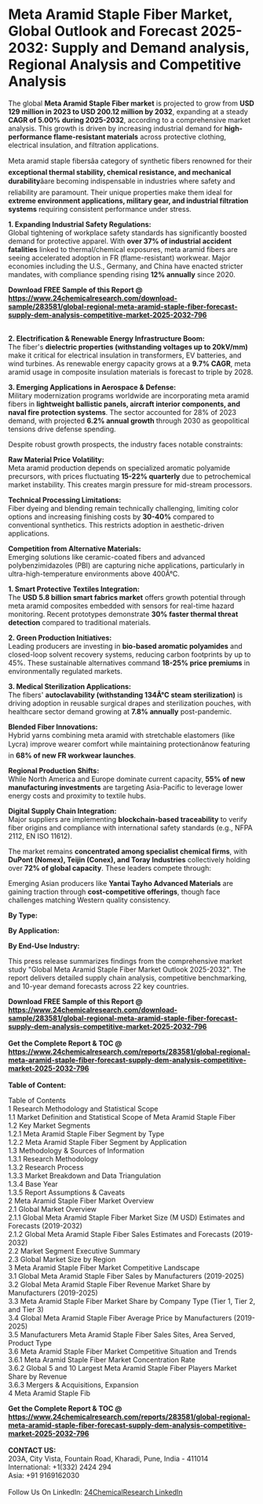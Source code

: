 <h1>Meta Aramid Staple Fiber Market, Global Outlook and Forecast 2025-2032: Supply and Demand analysis, Regional Analysis and Competitive Analysis</h1><p>The global <strong>Meta Aramid Staple Fiber market</strong> is projected to grow from <strong>USD 129 million in 2023 to USD 200.12 million by 2032</strong>, expanding at a steady <strong>CAGR of 5.00% during 2025-2032</strong>, according to a comprehensive market analysis. This growth is driven by increasing industrial demand for <strong>high-performance flame-resistant materials</strong> across protective clothing, electrical insulation, and filtration applications.</p><p>Meta aramid staple fibersâa category of synthetic fibers renowned for their <strong>exceptional thermal stability, chemical resistance, and mechanical durability</strong>âare becoming indispensable in industries where safety and reliability are paramount. Their unique properties make them ideal for <strong>extreme environment applications, military gear, and industrial filtration systems</strong> requiring consistent performance under stress.</p><p><strong>1. Expanding Industrial Safety Regulations:</strong><br>
Global tightening of workplace safety standards has significantly boosted demand for protective apparel. With <strong>over 37% of industrial accident fatalities</strong> linked to thermal/chemical exposures, meta aramid fibers are seeing accelerated adoption in FR (flame-resistant) workwear. Major economies including the U.S., Germany, and China have enacted stricter mandates, with compliance spending rising <strong>12% annually</strong> since 2020.</p><div><b>Download FREE Sample of this Report @ 
            <a href="https://www.24chemicalresearch.com/download-sample/283581/global-regional-meta-aramid-staple-fiber-forecast-supply-dem-analysis-competitive-market-2025-2032-796">
            https://www.24chemicalresearch.com/download-sample/283581/global-regional-meta-aramid-staple-fiber-forecast-supply-dem-analysis-competitive-market-2025-2032-796</a></b></div><br><p><strong>2. Electrification &amp; Renewable Energy Infrastructure Boom:</strong><br>
The fiber's <strong>dielectric properties (withstanding voltages up to 20kV/mm)</strong> make it critical for electrical insulation in transformers, EV batteries, and wind turbines. As renewable energy capacity grows at a <strong>9.7% CAGR</strong>, meta aramid usage in composite insulation materials is forecast to triple by 2028.</p><p><strong>3. Emerging Applications in Aerospace &amp; Defense:</strong><br>
Military modernization programs worldwide are incorporating meta aramid fibers in <strong>lightweight ballistic panels, aircraft interior components, and naval fire protection systems</strong>. The sector accounted for 28% of 2023 demand, with projected <strong>6.2% annual growth</strong> through 2030 as geopolitical tensions drive defense spending.</p><p>Despite robust growth prospects, the industry faces notable constraints:</p><p><strong>Raw Material Price Volatility:</strong><br>
    Meta aramid production depends on specialized aromatic polyamide precursors, with prices fluctuating <strong>15-22% quarterly</strong> due to petrochemical market instability. This creates margin pressure for mid-stream processors.</p><p><strong>Technical Processing Limitations:</strong><br>
    Fiber dyeing and blending remain technically challenging, limiting color options and increasing finishing costs by <strong>30-40%</strong> compared to conventional synthetics. This restricts adoption in aesthetic-driven applications.</p><p><strong>Competition from Alternative Materials:</strong><br>
    Emerging solutions like ceramic-coated fibers and advanced polybenzimidazoles (PBI) are capturing niche applications, particularly in ultra-high-temperature environments above 400Â°C.</p><p><strong>1. Smart Protective Textiles Integration:</strong><br>
The <strong>USD 5.8 billion smart fabrics market</strong> offers growth potential through meta aramid composites embedded with sensors for real-time hazard monitoring. Recent prototypes demonstrate <strong>30% faster thermal threat detection</strong> compared to traditional materials.</p><p><strong>2. Green Production Initiatives:</strong><br>
Leading producers are investing in <strong>bio-based aromatic polyamides</strong> and closed-loop solvent recovery systems, reducing carbon footprints by up to 45%. These sustainable alternatives command <strong>18-25% price premiums</strong> in environmentally regulated markets.</p><p><strong>3. Medical Sterilization Applications:</strong><br>
The fibers' <strong>autoclavability (withstanding 134Â°C steam sterilization)</strong> is driving adoption in reusable surgical drapes and sterilization pouches, with healthcare sector demand growing at <strong>7.8% annually</strong> post-pandemic.</p><p><strong>Blended Fiber Innovations:</strong><br>
    Hybrid yarns combining meta aramid with stretchable elastomers (like Lycra) improve wearer comfort while maintaining protectionânow featuring in <strong>68% of new FR workwear launches</strong>.</p><p><strong>Regional Production Shifts:</strong><br>
    While North America and Europe dominate current capacity, <strong>55% of new manufacturing investments</strong> are targeting Asia-Pacific to leverage lower energy costs and proximity to textile hubs.</p><p><strong>Digital Supply Chain Integration:</strong><br>
    Major suppliers are implementing <strong>blockchain-based traceability</strong> to verify fiber origins and compliance with international safety standards (e.g., NFPA 2112, EN ISO 11612).</p><p>The market remains <strong>concentrated among specialist chemical firms</strong>, with <strong>DuPont (Nomex), Teijin (Conex), and Toray Industries</strong> collectively holding over <strong>72% of global capacity</strong>. These leaders compete through:</p><p>Emerging Asian producers like <strong>Yantai Tayho Advanced Materials</strong> are gaining traction through <strong>cost-competitive offerings</strong>, though face challenges matching Western quality consistency.</p><p><strong>By Type:</strong></p><p><strong>By Application:</strong></p><p><strong>By End-Use Industry:</strong></p><p>This press release summarizes findings from the comprehensive market study "Global Meta Aramid Staple Fiber Market Outlook 2025-2032". The report delivers detailed supply chain analysis, competitive benchmarking, and 10-year demand forecasts across 22 key countries.</p><div><b>Download FREE Sample of this Report @ 
            <a href="https://www.24chemicalresearch.com/download-sample/283581/global-regional-meta-aramid-staple-fiber-forecast-supply-dem-analysis-competitive-market-2025-2032-796">
            https://www.24chemicalresearch.com/download-sample/283581/global-regional-meta-aramid-staple-fiber-forecast-supply-dem-analysis-competitive-market-2025-2032-796</a></b></div><br><div><b>Get the Complete Report & TOC @ 
            <a href="https://www.24chemicalresearch.com/reports/283581/global-regional-meta-aramid-staple-fiber-forecast-supply-dem-analysis-competitive-market-2025-2032-796">
            https://www.24chemicalresearch.com/reports/283581/global-regional-meta-aramid-staple-fiber-forecast-supply-dem-analysis-competitive-market-2025-2032-796</a></b></div><br>
            <b>Table of Content:</b><p>Table of Contents<br />
1 Research Methodology and Statistical Scope<br />
1.1 Market Definition and Statistical Scope of Meta Aramid Staple Fiber<br />
1.2 Key Market Segments<br />
1.2.1 Meta Aramid Staple Fiber Segment by Type<br />
1.2.2 Meta Aramid Staple Fiber Segment by Application<br />
1.3 Methodology & Sources of Information<br />
1.3.1 Research Methodology<br />
1.3.2 Research Process<br />
1.3.3 Market Breakdown and Data Triangulation<br />
1.3.4 Base Year<br />
1.3.5 Report Assumptions & Caveats<br />
2 Meta Aramid Staple Fiber Market Overview<br />
2.1 Global Market Overview<br />
2.1.1 Global Meta Aramid Staple Fiber Market Size (M USD) Estimates and Forecasts (2019-2032)<br />
2.1.2 Global Meta Aramid Staple Fiber Sales Estimates and Forecasts (2019-2032)<br />
2.2 Market Segment Executive Summary<br />
2.3 Global Market Size by Region<br />
3 Meta Aramid Staple Fiber Market Competitive Landscape<br />
3.1 Global Meta Aramid Staple Fiber Sales by Manufacturers (2019-2025)<br />
3.2 Global Meta Aramid Staple Fiber Revenue Market Share by Manufacturers (2019-2025)<br />
3.3 Meta Aramid Staple Fiber Market Share by Company Type (Tier 1, Tier 2, and Tier 3)<br />
3.4 Global Meta Aramid Staple Fiber Average Price by Manufacturers (2019-2025)<br />
3.5 Manufacturers Meta Aramid Staple Fiber Sales Sites, Area Served, Product Type<br />
3.6 Meta Aramid Staple Fiber Market Competitive Situation and Trends<br />
3.6.1 Meta Aramid Staple Fiber Market Concentration Rate<br />
3.6.2 Global 5 and 10 Largest Meta Aramid Staple Fiber Players Market Share by Revenue<br />
3.6.3 Mergers & Acquisitions, Expansion<br />
4 Meta Aramid Staple Fib</p><div><b>Get the Complete Report & TOC @ 
            <a href="https://www.24chemicalresearch.com/reports/283581/global-regional-meta-aramid-staple-fiber-forecast-supply-dem-analysis-competitive-market-2025-2032-796">
            https://www.24chemicalresearch.com/reports/283581/global-regional-meta-aramid-staple-fiber-forecast-supply-dem-analysis-competitive-market-2025-2032-796</a></b></div><br><b>CONTACT US:</b><br>
            203A, City Vista, Fountain Road, Kharadi, Pune, India - 411014<br>
            International: +1(332) 2424 294<br>
            Asia: +91 9169162030 <br><br>
            Follow Us On LinkedIn: <a href="https://www.linkedin.com/company/24chemicalresearch/">24ChemicalResearch LinkedIn</a>